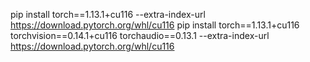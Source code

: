 pip install torch==1.13.1+cu116 --extra-index-url https://download.pytorch.org/whl/cu116
pip install torch==1.13.1+cu116 torchvision==0.14.1+cu116 torchaudio==0.13.1 --extra-index-url https://download.pytorch.org/whl/cu116